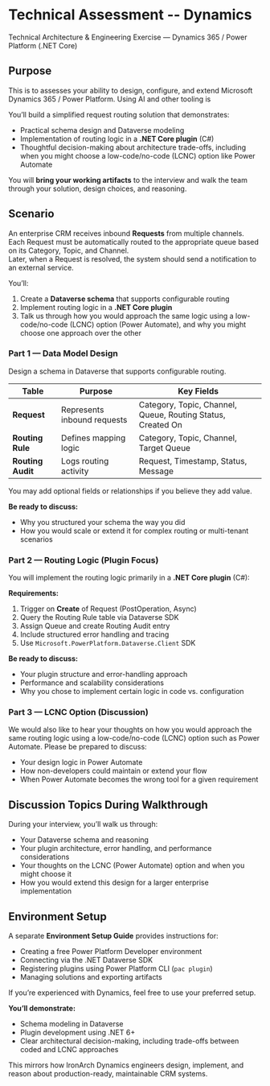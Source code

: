 # Technical Assessment -- Dynamics
Technical Architecture & Engineering Exercise — Dynamics 365 / Power Platform (.NET Core)

## Purpose

This is to assesses your ability to design, configure, and extend Microsoft Dynamics 365 / Power Platform. Using AI and other tooling is 

You’ll build a simplified request routing solution that demonstrates:
- Practical schema design and Dataverse modeling
- Implementation of routing logic in a **.NET Core plugin** (C#)
- Thoughtful decision-making about architecture trade-offs, including when you might choose a low-code/no-code (LCNC) option like Power Automate

You will **bring your working artifacts** to the interview and walk the team through your solution, design choices, and reasoning.

## Scenario

An enterprise CRM receives inbound **Requests** from multiple channels.  
Each Request must be automatically routed to the appropriate queue based on its Category, Topic, and Channel.  
Later, when a Request is resolved, the system should send a notification to an external service.

You’ll:
1. Create a **Dataverse schema** that supports configurable routing
2. Implement routing logic in a **.NET Core plugin**
3. Talk us through how you would approach the same logic using a low-code/no-code (LCNC) option (Power Automate), and why you might choose one approach over the other

### Part 1 — Data Model Design

Design a schema in Dataverse that supports configurable routing.

| Table | Purpose | Key Fields |
|--------|----------|------------|
| **Request** | Represents inbound requests | Category, Topic, Channel, Queue, Routing Status, Created On |
| **Routing Rule** | Defines mapping logic | Category, Topic, Channel, Target Queue |
| **Routing Audit** | Logs routing activity | Request, Timestamp, Status, Message |

You may add optional fields or relationships if you believe they add value.

**Be ready to discuss:**
- Why you structured your schema the way you did
- How you would scale or extend it for complex routing or multi-tenant scenarios

### Part 2 — Routing Logic (Plugin Focus)

You will implement the routing logic primarily in a **.NET Core plugin** (C#):

**Requirements:**
1. Trigger on **Create** of Request (PostOperation, Async)
2. Query the Routing Rule table via Dataverse SDK
3. Assign Queue and create Routing Audit entry
4. Include structured error handling and tracing
5. Use `Microsoft.PowerPlatform.Dataverse.Client` SDK

**Be ready to discuss:**
- Your plugin structure and error-handling approach
- Performance and scalability considerations
- Why you chose to implement certain logic in code vs. configuration

### Part 3 — LCNC Option (Discussion)

We would also like to hear your thoughts on how you would approach the same routing logic using a low-code/no-code (LCNC) option such as Power Automate. Please be prepared to discuss:
- Your design logic in Power Automate
- How non-developers could maintain or extend your flow
- When Power Automate becomes the wrong tool for a given requirement

## Discussion Topics During Walkthrough

During your interview, you’ll walk us through:
- Your Dataverse schema and reasoning
- Your plugin architecture, error handling, and performance considerations
- Your thoughts on the LCNC (Power Automate) option and when you might choose it
- How you would extend this design for a larger enterprise implementation

## Environment Setup

A separate **Environment Setup Guide** provides instructions for:
- Creating a free Power Platform Developer environment
- Connecting via the .NET Dataverse SDK
- Registering plugins using Power Platform CLI (`pac plugin`)
- Managing solutions and exporting artifacts

If you’re experienced with Dynamics, feel free to use your preferred setup.

**You’ll demonstrate:**
- Schema modeling in Dataverse
- Plugin development using .NET 6+
- Clear architectural decision-making, including trade-offs between coded and LCNC approaches

This mirrors how IronArch Dynamics engineers design, implement, and reason about production-ready, maintainable CRM systems.
